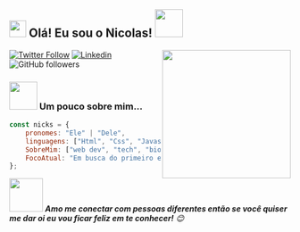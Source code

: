 <h2><img src="https://emojis.slackmojis.com/emojis/images/1531849430/4246/blob-sunglasses.gif?1531849430" width="30"/> Olá! Eu sou o Nicolas! <img src="https://media.giphy.com/media/12oufCB0MyZ1Go/giphy.gif" width="50"></h2>
<img align='right' src="https://media.giphy.com/media/M9gbBd9nbDrOTu1Mqx/giphy.gif" width="230">

[![Twitter Follow](https://img.shields.io/twitter/follow/Nicolas15152941?label=Follow)](https://twitter.com/intent/follow?screen_name=Nicolas15152941)
[![Linkedin](https://img.shields.io/badge/-Nicolas-blue?style=flat-square&logo=Linkedin&logoColor=white&link=https://www.linkedin.com/in/nicolas-de-souza-862b50248/)](https://www.linkedin.com/in/nicolas-de-souza-862b50248/)
![GitHub followers](https://img.shields.io/github/followers/Nicks-Souza?label=Follow&style=social)

### <img src="https://media.giphy.com/media/VgCDAzcKvsR6OM0uWg/giphy.gif" width="50"> Um pouco sobre mim...  

```javascript
const nicks = {
    pronomes: "Ele" | "Dele",
    linguagens: ["Html", "Css", "Javascript", "C#"],
    SobreMim: ["web dev", "tech", "biologia!"],
    FocoAtual: "Em busca do primeiro emprego"
};
```

<img src="https://media.giphy.com/media/LnQjpWaON8nhr21vNW/giphy.gif" width="60"> <em><b>Amo me conectar com pessoas diferentes então se você quiser me dar oi eu vou ficar feliz em te conhecer!</b> 😊</em>
